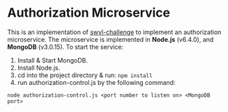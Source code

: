 # Authorization Microservice
This is an implementation of [swvl-challenge](https://gist.github.com/ali-essam/5b5e8bc2a76bc790731b5c5a8f6dcc22) to implement an authorization microservice.
The microservice is implemented in **Node.js** (v6.4.0), and **MongoDB** (v3.0.15).
To start the service:
 1. Install & Start MongoDB.
 2. Install Node.js.
 3. cd into the project directory & run: `npm install`
 4. run authorization-control.js by the following command:

  `node authorization-control.js <port number to listen on> <MongoDB port>`
